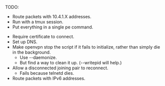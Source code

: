 TODO:
+ Route packets with 10.4.1.X addresses.
+ Run with a tmux session.
+ Put everything in a single pe command.
- Require certificate to connect.
- Set up DNS.
- Make openvpn stop the script if it fails to initialize, rather than simply
  die in the background.
    - Use --daemonize.
    - But find a way to clean it up. (--writepid will help.)
- Allow a disconnected joining pair to reconnect.
  - Fails because telnetd dies.
- Route packets with IPv6 addresses.
